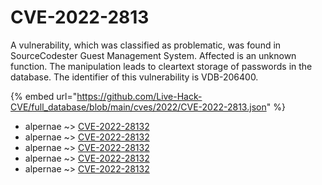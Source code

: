 # CVE-2022-2813

A vulnerability, which was classified as problematic, was found in SourceCodester Guest Management System. Affected is an unknown function. The manipulation leads to cleartext storage of passwords in the database. The identifier of this vulnerability is VDB-206400.

{% embed url="https://github.com/Live-Hack-CVE/full_database/blob/main/cves/2022/CVE-2022-2813.json" %}


* alpernae ~> [CVE-2022-28132](https://www.alice-snow.ru/2022/database/cve-2022-2813/cve-2022-28132-alpernae)
* alpernae ~> [CVE-2022-28132](https://www.alice-snow.ru/2022/database/cve-2022-2813/cve-2022-28132-alpernae)
* alpernae ~> [CVE-2022-28132](https://www.alice-snow.ru/2022/database/cve-2022-2813/cve-2022-28132-alpernae)
* alpernae ~> [CVE-2022-28132](https://www.alice-snow.ru/2022/database/cve-2022-2813/cve-2022-28132-alpernae)
* alpernae ~> [CVE-2022-28132](https://www.alice-snow.ru/2022/database/cve-2022-2813/cve-2022-28132-alpernae)